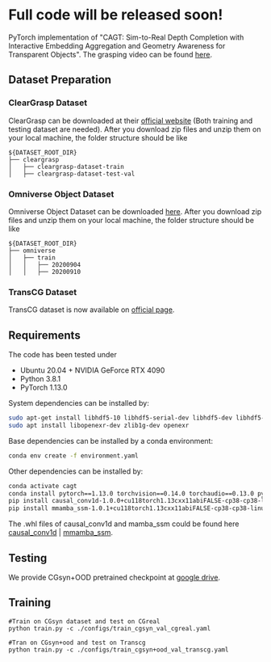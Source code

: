 # Full code will be released soon!

PyTorch implementation of "CAGT: Sim-to-Real Depth Completion with Interactive Embedding Aggregation and Geometry Awareness for Transparent Objects". The grasping video can be found [here](https://youtu.be/Sp3Yb0dGUMQ).

## Dataset Preparation
### ClearGrasp Dataset
ClearGrasp can be downloaded at their [official website](https://sites.google.com/view/cleargrasp/data) (Both training and testing dataset are needed). After you download zip files and unzip them on your local machine, the folder structure should be like
```
${DATASET_ROOT_DIR}
├── cleargrasp
│   ├── cleargrasp-dataset-train
│   ├── cleargrasp-dataset-test-val
```
### Omniverse Object Dataset
Omniverse Object Dataset can be downloaded [here](https://drive.google.com/drive/folders/1wCB1vZ1F3up5FY5qPjhcfSfgXpAtn31H?usp=sharing). After you download zip files and unzip them on your local machine, the folder structure should be like
```
${DATASET_ROOT_DIR}
├── omniverse
│   ├── train
│   │	├── 20200904
│   │	├── 20200910
```
### TransCG Dataset
TransCG dataset is now available on [official page](https://graspnet.net/transcg). 

## Requirements
The code has been tested under

- Ubuntu 20.04 + NVIDIA GeForce RTX 4090
- Python 3.8.1
- PyTorch 1.13.0

System dependencies can be installed by:

```bash
sudo apt-get install libhdf5-10 libhdf5-serial-dev libhdf5-dev libhdf5-cpp-11
sudo apt install libopenexr-dev zlib1g-dev openexr
```

Base dependencies can be installed by a conda environment:

```bash
conda env create -f environment.yaml
```

Other dependencies can be installed by:

```bash
conda activate cagt
conda install pytorch==1.13.0 torchvision==0.14.0 torchaudio==0.13.0 pytorch-cuda=11.7 -c pytorch -c nvidia
pip install causal_conv1d-1.0.0+cu118torch1.13cxx11abiFALSE-cp38-cp38-linux_x86_64.whl
pip install mmamba_ssm-1.0.1+cu118torch1.13cxx11abiFALSE-cp38-cp38-linux_x86_64.whl
```
The .whl files of causal_conv1d and mamba_ssm could be found here [causal_conv1d](https://github.com/Dao-AILab/causal-conv1d/releases/tag/v1.0.0) | [mmamba_ssm](https://github.com/state-spaces/mamba/releases/tag/v1.0.1).


## Testing
We provide CGsyn+OOD pretrained checkpoint at [google drive](https://drive.google.com/file/d/1LpLP0cFohM_a9mP8Uxyqi1lMm43XcqIp/view?usp=sharing).

## Training

```
#Train on CGsyn dataset and test on CGreal
python train.py -c ./configs/train_cgsyn_val_cgreal.yaml

#Tran on CGsyn+ood and test on Transcg
python train.py -c ./configs/train_cgsyn+ood_val_transcg.yaml
```
